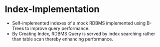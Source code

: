 # Index-Implementation
-	Self-implemented indexes of a mock RDBMS implemented using B- Trees to improve query performance.
-	By Creating Index, RDBMS Query is served by index searching rather than table scan thereby enhancing performance.
